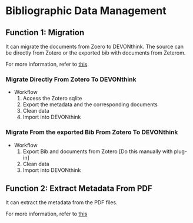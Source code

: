 # Bibliographic Data Management

## Function 1: Migration

It can migrate the documents from Zoero to DEVONthink. The source can be directly from Zotero or the exported bib with documents from Zeterom.

For more information, refer to [this](./Migrate/README-Migration.md).

### Migrate Directly From Zotero To DEVONthink

- Workflow
    1. Access the Zotero sqlite
    2. Export the metadata and the corresponding documents
    3. Clean data
    4. Import into DEVONthink

### Migrate From the exported Bib From Zotero To DEVONthink

- Workflow
    1. Export Bib and documents from Zotero [Do this manually with plug-in]
    2. Clean data
    3. Import into DEVONthink

## Function 2: Extract Metadata From PDF

It can extract the metadata from the PDF files.

For more information, refer to [this](./get_metadata/README-GetMetadata.md)


